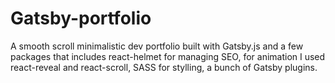 # Gatsby-portfolio

A smooth scroll minimalistic dev portfolio built with Gatsby.js and a few packages that includes react-helmet for managing SEO, for animation I used react-reveal and react-scroll, SASS for stylling, a bunch of Gatsby plugins.
